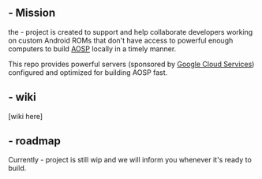 ## - Mission

the - project is created to support and help collaborate developers working on custom Android ROMs that 
don't have access to powerful enough computers to build [AOSP](https://source.android.com/) locally in a timely manner.

This repo provides powerful servers (sponsored by [Google Cloud Services](https://cloud.google.com))
configured and optimized for building AOSP fast.

## - wiki
[wiki here]

## - roadmap
Currently - project is still wip and we will inform you whenever it's ready to build.

